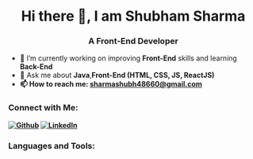 <h1 align="center">Hi there 👋, I am Shubham Sharma</h1>
<h3 align="center">A Front-End Developer</h3>

- 🌱 I’m currently working on improving <b>Front-End</b> skills and learning <b>Back-End</b>
- 💬 Ask me about <b>Java</b>,<b>Front-End (HTML, CSS, JS, ReactJS)
- 📫 How to reach me: <b>sharmashubh48660@gmail.com</b>

<h3>Connect with Me:</h3>
<a href="https://github.com/Shubham00712" target='_blank'><img src="./github" alt="Github"/></a>
<a href="https://www.linkedin.com/in/shubham-sharma-34b91a195" target='_blank'><img src="./linkedin" alt="LinkedIn"/></a>

<h3>Languages and Tools:</h3>

<!--
**Shubham00712/Shubham00712** is a ✨ _special_ ✨ repository because its `README.md` (this file) appears on your GitHub profile.

Here are some ideas to get you started:

- 🔭 I’m currently working on ...
- 🌱 I’m currently learning ...
- 👯 I’m looking to collaborate on ...
- 🤔 I’m looking for help with ...
- 💬 Ask me about ...
- 📫 How to reach me: ...
- 😄 Pronouns: ...
- ⚡ Fun fact: ...
-->
